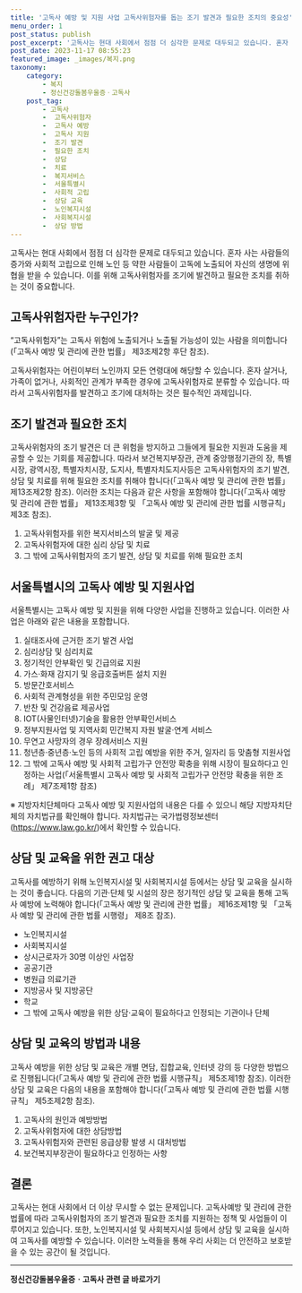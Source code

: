 ```yaml
---
title: '고독사 예방 및 지원 사업 고독사위험자를 돕는 조기 발견과 필요한 조치의 중요성'
menu_order: 1
post_status: publish
post_excerpt: '고독사는 현대 사회에서 점점 더 심각한 문제로 대두되고 있습니다. 혼자 사는 사람들의 증가와 사회적 고립으로 인해 노인 등 약한 사람들이 고독에 노출되어 자신의 생명에 위협을 받을 수 있습니다. 이를 위해 고독사위험자를 조기에 발견하고 필요한 조치를 취하는 것이 중요합니다.'
post_date: 2023-11-17 08:55:23
featured_image: _images/복지.png
taxonomy:
    category:
        - 복지
        - 정신건강돌봄우울증ㆍ고독사
    post_tag:
        - 고독사
        -  고독사위험자
        -  고독사 예방
        -  고독사 지원
        -  조기 발견
        -  필요한 조치
        -  상담
        -  치료
        -  복지서비스
        -  서울특별시
        -  사회적 고립
        -  상담 교육
        -  노인복지시설
        -  사회복지시설
        -  상담 방법
---
```



고독사는 현대 사회에서 점점 더 심각한 문제로 대두되고 있습니다. 혼자 사는 사람들의 증가와 사회적 고립으로 인해 노인 등 약한 사람들이 고독에 노출되어 자신의 생명에 위협을 받을 수 있습니다. 이를 위해 고독사위험자를 조기에 발견하고 필요한 조치를 취하는 것이 중요합니다.

## 고독사위험자란 누구인가?

“고독사위험자”는 고독사 위험에 노출되거나 노출될 가능성이 있는 사람을 의미합니다(「고독사 예방 및 관리에 관한 법률」 제3조제2항 후단 참조). 

고독사위험자는 어린이부터 노인까지 모든 연령대에 해당할 수 있습니다. 혼자 살거나, 가족이 없거나, 사회적인 관계가 부족한 경우에 고독사위험자로 분류할 수 있습니다. 따라서 고독사위험자를 발견하고 조기에 대처하는 것은 필수적인 과제입니다.

## 조기 발견과 필요한 조치

고독사위험자의 조기 발견은 더 큰 위험을 방지하고 그들에게 필요한 지원과 도움을 제공할 수 있는 기회를 제공합니다. 따라서 보건복지부장관, 관계 중앙행정기관의 장, 특별시장, 광역시장, 특별자치시장, 도지사, 특별자치도지사등은 고독사위험자의 조기 발견, 상담 및 치료를 위해 필요한 조치를 취해야 합니다(「고독사 예방 및 관리에 관한 법률」 제13조제2항 참조). 이러한 조치는 다음과 같은 사항을 포함해야 합니다(「고독사 예방 및 관리에 관한 법률」 제13조제3항 및 「고독사 예방 및 관리에 관한 법률 시행규칙」 제3조 참조).

1. 고독사위험자를 위한 복지서비스의 발굴 및 제공
2. 고독사위험자에 대한 심리 상담 및 치료
3. 그 밖에 고독사위험자의 조기 발견, 상담 및 치료를 위해 필요한 조치


## 서울특별시의 고독사 예방 및 지원사업

서울특별시는 고독사 예방 및 지원을 위해 다양한 사업을 진행하고 있습니다. 이러한 사업은 아래와 같은 내용을 포함합니다.

1. 실태조사에 근거한 조기 발견 사업
2. 심리상담 및 심리치료
3. 정기적인 안부확인 및 긴급의료 지원
4. 가스·화재 감지기 및 응급호출버튼 설치 지원
5. 방문간호서비스
6. 사회적 관계형성을 위한 주민모임 운영
7. 반찬 및 건강음료 제공사업
8. IOT(사물인터넷)기술을 활용한 안부확인서비스
9. 정부지원사업 및 지역사회 민간복지 자원 발굴·연계 서비스
10. 무연고 사망자의 경우 장례서비스 지원
11. 청년층·중년층·노인 등의 사회적 고립 예방을 위한 주거, 일자리 등 맞춤형 지원사업
12. 그 밖에 고독사 예방 및 사회적 고립가구 안전망 확충을 위해 시장이 필요하다고 인정하는 사업(「서울특별시 고독사 예방 및 사회적 고립가구 안전망 확충을 위한 조례」 제7조제1항 참조)

※ 지방자치단체마다 고독사 예방 및 지원사업의 내용은 다를 수 있으니 해당 지방자치단체의 자치법규를 확인해야 합니다. 자치법규는 국가법령정보센터(https://www.law.go.kr/)에서 확인할 수 있습니다.


## 상담 및 교육을 위한 권고 대상

고독사를 예방하기 위해 노인복지시설 및 사회복지시설 등에서는 상담 및 교육을 실시하는 것이 좋습니다. 다음의 기관·단체 및 시설의 장은 정기적인 상담 및 교육을 통해 고독사 예방에 노력해야 합니다(「고독사 예방 및 관리에 관한 법률」 제16조제1항 및 「고독사 예방 및 관리에 관한 법률 시행령」 제8조 참조).

- 노인복지시설
- 사회복지시설
- 상시근로자가 30명 이상인 사업장
- 공공기관
- 병원급 의료기관
- 지방공사 및 지방공단
- 학교
- 그 밖에 고독사 예방을 위한 상담·교육이 필요하다고 인정되는 기관이나 단체

## 상담 및 교육의 방법과 내용

고독사 예방을 위한 상담 및 교육은 개별 면담, 집합교육, 인터넷 강의 등 다양한 방법으로 진행됩니다(「고독사 예방 및 관리에 관한 법률 시행규칙」 제5조제1항 참조). 이러한 상담 및 교육은 다음의 내용을 포함해야 합니다(「고독사 예방 및 관리에 관한 법률 시행규칙」 제5조제2항 참조).

1. 고독사의 원인과 예방방법
2. 고독사위험자에 대한 상담방법
3. 고독사위험자와 관련된 응급상황 발생 시 대처방법
4. 보건복지부장관이 필요하다고 인정하는 사항

## 결론

고독사는 현대 사회에서 더 이상 무시할 수 없는 문제입니다. 고독사예방 및 관리에 관한 법률에 따라 고독사위험자의 조기 발견과 필요한 조치를 지원하는 정책 및 사업들이 이루어지고 있습니다. 또한, 노인복지시설 및 사회복지시설 등에서 상담 및 교육을 실시하여 고독사를 예방할 수 있습니다. 이러한 노력들을 통해 우리 사회는 더 안전하고 보호받을 수 있는 공간이 될 것입니다.

<!-- wp:separator -->
<hr class="wp-block-separator has-alpha-channel-opacity"/>
<!-- /wp:separator -->

<!-- wp:group {"backgroundColor":"base","layout":{"type":"constrained"}} -->
<div class="wp-block-group has-base-background-color has-background"><!-- wp:paragraph {"align":"center","fontSize":"medium"} -->
<p class="has-text-align-center has-large-font-size"><strong>정신건강돌봄우울증ㆍ고독사 관련 글 바로가기</strong></p>
<!-- /wp:paragraph -->


<!-- wp:latest-posts
{"categories":[{"id":23018,"count":19,"description":"","link":"https://uknowlaw.com/category/%ec%a0%95%ec%8b%a0%ea%b1%b4%ea%b0%95%eb%8f%8c%eb%b4%84%ec%9a%b0%ec%9a%b8%ec%a6%9d%e3%86%8d%ea%b3%a0%eb%8f%85%ec%82%ac/","name":"정신건강돌봄우울증ㆍ고독사","slug":"정신건강돌봄우울증ㆍ고독사","taxonomy":"category","parent":0,"meta":[],"_links":{"self":[{"href":"https://uknowlaw.com/wp-json/wp/v2/categories/23018"}],"collection":[{"href":"https://uknowlaw.com/wp-json/wp/v2/categories"}],"about":[{"href":"https://uknowlaw.com/wp-json/wp/v2/taxonomies/category"}],"wp:post_type":[{"href":"https://uknowlaw.com/wp-json/wp/v2/posts?categories=23018"}],"curies":[{"name":"wp","href":"https://api.w.org/{rel}","templated":true}]}}],"postsToShow":100,"excerptLength":28,"postLayout":"grid","columns":2,"featuredImageAlign":"left","featuredImageSizeSlug":"large","fontSize":"small"} /--></div>
<!-- /wp:group -->